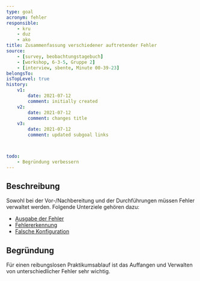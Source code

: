 ```yaml
---
type: goal
acronym: fehler
responsible:
    - kru
    - duz
    - ako
title: Zusammenfassung verschiedener auftretender Fehler
source:
    - [survey, beobachtungstagebuch]
    - [workshop, 6-3-5, Gruppe 2]
    - [interview, sbente, Minute 00-39-23]
belongsTo: 
isTopLevel: true
history:
    v1:
        date: 2021-07-12
        comment: initially created
    v2:
        date: 2021-07-12
        comment: changes title
    v3:
        date: 2021-07-12
        comment: updated subgoal links



todo:
    - Begründung verbessern
---
```


## Beschreibung

Sowohl bei der Vor-/Nachbereitung und der Durchführungen müssen Fehler verwaltet werden. Folgende Unterziele gehören dazu: 

* [Ausgabe der Fehler](https://divekit.github.io/divekit-roadmap/goals/fehlerVerst%C3%A4ndlichkeit.html)
* [Fehlererkennung](https://divekit.github.io/divekit-roadmap/goals/Fehlererkennung.html)
* [Falsche Konfiguration](https://divekit.github.io/divekit-roadmap/goals/fehlerFalscheKonfig.html)


## Begründung

Für einen reibungslosen Praktikumsablauf ist das Auffangen und Verwalten von unterschiedlicher Fehler sehr wichtig.
